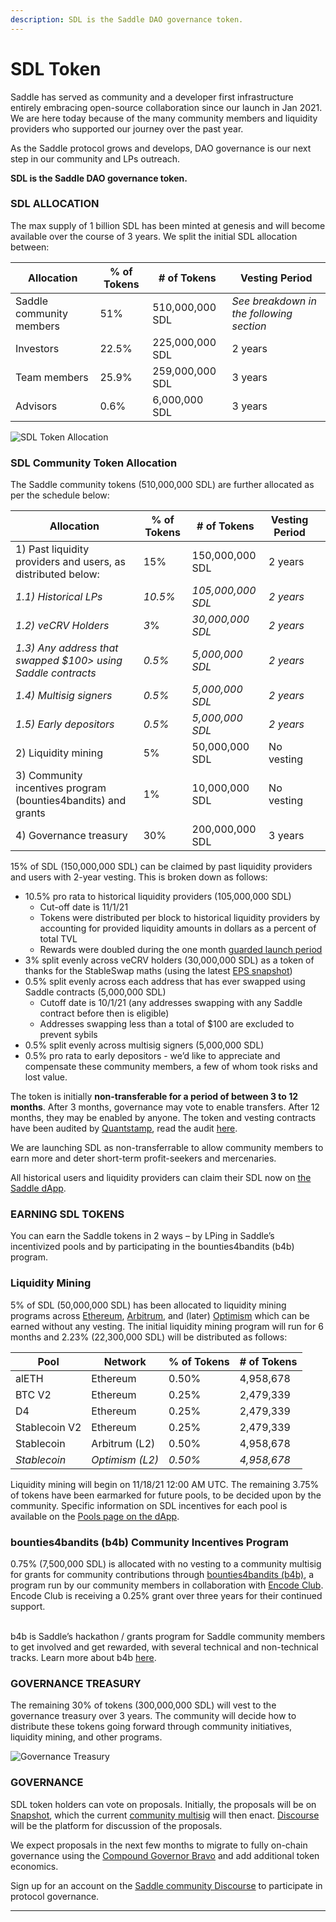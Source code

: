 ```yaml
---
description: SDL is the Saddle DAO governance token.
---
```


# SDL Token

Saddle has served as community and a developer first infrastructure entirely embracing open-source collaboration since our launch in Jan 2021. We are here today because of the many community members and liquidity providers who supported our journey over the past year.

As the Saddle protocol grows and develops, DAO governance is our next step in our community and LPs outreach.

**SDL is the Saddle DAO governance token.**

### **SDL ALLOCATION** <a href="_toc87947029" id="_toc87947029"></a>

The max supply of 1 billion SDL has been minted at genesis and will become available over the course of 3 years. We split the initial SDL allocation between:

| **Allocation**           | **% of Tokens** | **# of Tokens** | **Vesting Period**                       |
| ------------------------ | --------------- | --------------- | ---------------------------------------- |
| Saddle community members | 51%             | 510,000,000 SDL | _See breakdown in the following section_ |
| Investors                | 22.5%           | 225,000,000 SDL | 2 years                                  |
| Team members             | 25.9%           | 259,000,000 SDL | 3 years                                  |
| Advisors                 | 0.6%            | 6,000,000 SDL   | 3 years                                  |

![SDL Token Allocation
](<.gitbook/assets/0 (1)>)

### **SDL Community Token Allocation** <a href="_toc87947030" id="_toc87947030"></a>

The Saddle community tokens (510,000,000 SDL) are further allocated as per the schedule below:

| **Allocation**                                                | **% of Tokens** | **# of Tokens**   | **Vesting Period** |   |
| ------------------------------------------------------------- | --------------- | ----------------- | ------------------ | - |
| 1) Past liquidity providers and users, as distributed below:  | 15%             | 150,000,000 SDL   | 2 years            |   |
| _1.1) Historical LPs_                                         | _10.5%_         | _105,000,000 SDL_ | _2 years_          |   |
| _1.2) veCRV Holders_                                          | _3_%            | _30,000,000 SDL_  | _2 years_          |   |
| _1.3) Any address that swapped $100> using Saddle contracts_  | _0.5%_          | _5,000,000 SDL_   | _2 years_          |   |
| _1.4) Multisig signers_                                       | _0.5%_          | _5,000,000 SDL_   | _2 years_          |   |
| _1.5) Early depositors_                                       | _0.5%_          | _5,000,000 SDL_   | _2 years_          |   |
| 2) Liquidity mining                                           | 5%              | 50,000,000 SDL    | No vesting         |   |
| 3) Community incentives program (bounties4bandits) and grants | 1%              | 10,000,000 SDL    | No vesting         |   |
| 4) Governance treasury                                        | 30%             | 200,000,000 SDL   | 3 years            |   |

15% of SDL (150,000,000 SDL) can be claimed by past liquidity providers and users with 2-year vesting. This is broken down as follows:

* 10.5% pro rata to historical liquidity providers (105,000,000 SDL)
  * Cut-off date is 11/1/21
  * Tokens were distributed per block to historical liquidity providers by accounting for provided liquidity amounts in dollars as a percent of total TVL
  * Rewards were doubled during the one month [guarded launch period](https://docs.saddle.finance/saddle-faq#what-is-saddles-proof-of-governance)
* 3% split evenly across veCRV holders (30,000,000 SDL) as a token of thanks for the StableSwap maths (using the latest [EPS snapshot](https://github.com/ellipsis-finance/vecrv-airdrop/blob/master/distributions/distribution-2021-10-28.json))
* 0.5% split evenly across each address that has ever swapped using Saddle contracts (5,000,000 SDL)
  * Cutoff date is 10/1/21 (any addresses swapping with any Saddle contract before then is eligible)
  * Addresses swapping less than a total of $100 are excluded to prevent sybils
* 0.5% split evenly across multisig signers (5,000,000 SDL)
* 0.5% pro rata to early depositors - we’d like to appreciate and compensate these community members, a few of whom took risks and lost value.

The token is initially **non-transferable for a period of between 3 to 12 months**. After 3 months, governance may vote to enable transfers. After 12 months, they may be enabled by anyone. The token and vesting contracts have been audited by [Quantstamp](https://quantstamp.com), read the audit [here](https://github.com/saddle-finance/saddle-audits/blob/master/10-27-2021\_Quantstamp\_Token.pdf).

We are launching SDL as non-transferrable to allow community members to earn more and deter short-term profit-seekers and mercenaries.

All historical users and liquidity providers can claim their SDL now on [the Saddle dApp](http://saddle.exchange).

### **EARNING SDL TOKENS** <a href="_toc87947031" id="_toc87947031"></a>

You can earn the Saddle tokens in 2 ways – by LPing in Saddle’s incentivized pools and by participating in the bounties4bandits (b4b) program.

### **Liquidity Mining** <a href="_toc87947032" id="_toc87947032"></a>

5% of SDL (50,000,000 SDL) has been allocated to liquidity mining programs across [Ethereum](https://ethereum.org/en/), [Arbitrum](https://offchainlabs.com), and (later) [Optimism](https://www.optimism.io) which can be earned without any vesting. The initial liquidity mining program will run for 6 months and 2.23% (22,300,000 SDL) will be distributed as follows:

| **Pool**      | **Network**     | **% of Tokens** | **# of Tokens** |
| ------------- | --------------- | --------------- | --------------- |
| alETH         | Ethereum        | 0.50%           | 4,958,678       |
| BTC V2        | Ethereum        | 0.25%           | 2,479,339       |
| D4            | Ethereum        | 0.25%           | 2,479,339       |
| Stablecoin V2 | Ethereum        | 0.25%           | 2,479,339       |
| Stablecoin    | Arbitrum (L2)   | 0.50%           | 4,958,678       |
| _Stablecoin_  | _Optimism (L2)_ | _0.50%_         | _4,958,678_     |

Liquidity mining will begin on 11/18/21 12:00 AM UTC. The remaining 3.75% of tokens have been earmarked for future pools, to be decided upon by the community. Specific information on SDL incentives for each pool is available on the [Pools page on the dApp](https://saddle.exchange/#/pools).

### **bounties4bandits (b4b) Community Incentives Program** <a href="_toc87947033" id="_toc87947033"></a>

0.75% (7,500,000 SDL) is allocated with no vesting to a community multisig for grants for community contributions through [bounties4bandits (b4b)](https://saddle.finance/#/b4b), a program run by our community members in collaboration with [Encode Club](https://www.encode.club). Encode Club is receiving a 0.25% grant over three years for their continued support.

\
b4b is Saddle’s hackathon / grants program for Saddle community members to get involved and get rewarded, with several technical and non-technical tracks. Learn more about b4b [here](https://saddle.finance/#/b4b).

### **GOVERNANCE TREASURY** <a href="_toc87947034" id="_toc87947034"></a>

The remaining 30% of tokens (300,000,000 SDL) will vest to the governance treasury over 3 years. The community will decide how to distribute these tokens going forward through community initiatives, liquidity mining, and other programs.

![Governance Treasury](.gitbook/assets/1)

### **GOVERNANCE** <a href="_toc87947035" id="_toc87947035"></a>

SDL token holders can vote on proposals. Initially, the proposals will be on [Snapshot](https://snapshot.org), which the current [community multisig](https://docs.saddle.finance/saddle-faq#who-controls-saddles-admin-keys) will then enact. [Discourse](https://www.saddle.community) will be the platform for discussion of the proposals.

We expect proposals in the next few months to migrate to fully on-chain governance using the [Compound Governor Bravo](https://compound.finance) and add additional token economics.

Sign up for an account on the [Saddle community Discourse](https://www.saddle.community) to participate in protocol governance.

****
